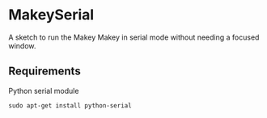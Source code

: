 MakeySerial
===========

A sketch to run the Makey Makey in serial mode without needing a focused window.


Requirements
------------
Python serial module
```
sudo apt-get install python-serial
```
